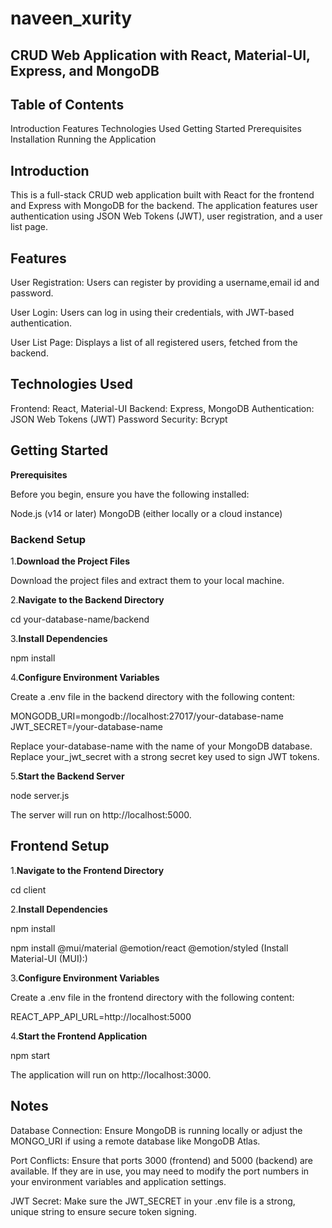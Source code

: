# naveen_xurity

## CRUD Web Application with React, Material-UI, Express, and MongoDB

## Table of Contents
Introduction
Features
Technologies Used
Getting Started
Prerequisites
Installation
Running the Application

## Introduction

This is a full-stack CRUD web application built with React for the frontend and Express with MongoDB for the backend. The application features user authentication using JSON Web Tokens (JWT), user registration, and a user list page.

## Features

User Registration: Users can register by providing a username,email id and password.

User Login: Users can log in using their credentials, with JWT-based authentication.

User List Page: Displays a list of all registered users, fetched from the backend.

## Technologies Used

Frontend: React, Material-UI
Backend: Express, MongoDB
Authentication: JSON Web Tokens (JWT)
Password Security: Bcrypt

## Getting Started

**Prerequisites**

Before you begin, ensure you have the following installed:

Node.js (v14 or later)
MongoDB (either locally or a cloud instance)

### Backend Setup

1.**Download the Project Files**

Download the project files and extract them to your local machine.

2.**Navigate to the Backend Directory**

cd your-database-name/backend

3.**Install Dependencies**

npm install

4.**Configure Environment Variables**

Create a .env file in the backend directory with the following content:

MONGODB_URI=mongodb://localhost:27017/your-database-name
JWT_SECRET=/your-database-name

Replace your-database-name with the name of your MongoDB database.
Replace your_jwt_secret with a strong secret key used to sign JWT tokens.

5.**Start the Backend Server**

node server.js

The server will run on http://localhost:5000.

## Frontend Setup

1.**Navigate to the Frontend Directory**

cd client

2.**Install Dependencies**

npm install

npm install @mui/material @emotion/react @emotion/styled (Install Material-UI (MUI):)

3.**Configure Environment Variables**

Create a .env file in the frontend directory with the following content:

REACT_APP_API_URL=http://localhost:5000

4.**Start the Frontend Application**

npm start

The application will run on http://localhost:3000.

## Notes

Database Connection: Ensure MongoDB is running locally or adjust the MONGO_URI if using a remote database like MongoDB Atlas.

Port Conflicts: Ensure that ports 3000 (frontend) and 5000 (backend) are available. If they are in use, you may need to modify the port numbers in your environment variables and application settings.

JWT Secret: Make sure the JWT_SECRET in your .env file is a strong, unique string to ensure secure token signing.
